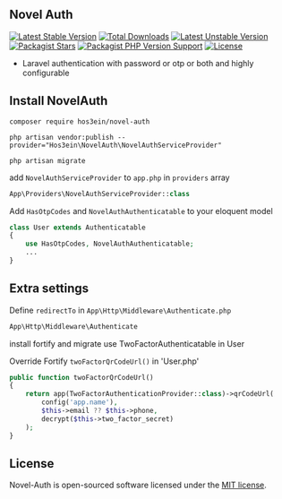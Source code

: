 ## Novel Auth

[![Latest Stable Version](http://poser.pugx.org/hos3ein/novel-auth/v)](https://packagist.org/packages/hos3ein/novel-auth)
[![Total Downloads](http://poser.pugx.org/hos3ein/novel-auth/downloads)](https://packagist.org/packages/hos3ein/novel-auth)
[![Latest Unstable Version](http://poser.pugx.org/hos3ein/novel-auth/v/unstable)](https://packagist.org/packages/hos3ein/novel-auth)
[![Packagist Stars](https://img.shields.io/packagist/stars/hos3ein/novel-auth)](https://packagist.org/packages/hos3ein/novel-auth)
[![Packagist PHP Version Support](https://img.shields.io/packagist/php-v/hos3ein/novel-auth)](https://packagist.org/packages/hos3ein/novel-auth)
[![License](http://poser.pugx.org/hos3ein/novel-auth/license)](https://packagist.org/packages/hos3ein/novel-auth)

* Laravel authentication with password or otp or both and highly configurable

## Install NovelAuth

```shell
composer require hos3ein/novel-auth
```

```shell
php artisan vendor:publish --provider="Hos3ein\NovelAuth\NovelAuthServiceProvider"
```

```shell
php artisan migrate
```

add `NovelAuthServiceProvider` to `app.php` in `providers` array

```php
App\Providers\NovelAuthServiceProvider::class
```

Add `HasOtpCodes` and `NovelAuthAuthenticatable` to your eloquent model

```php
class User extends Authenticatable
{
    use HasOtpCodes, NovelAuthAuthenticatable;
    ...
}
```

## Extra settings

Define `redirectTo` in `App\Http\Middleware\Authenticate.php`

```php
App\Http\Middleware\Authenticate
```


install fortify and migrate
use TwoFactorAuthenticatable in User

Override Fortify `twoFactorQrCodeUrl()` in 'User.php'
```php
public function twoFactorQrCodeUrl()
{
    return app(TwoFactorAuthenticationProvider::class)->qrCodeUrl(
        config('app.name'),
        $this->email ?? $this->phone,
        decrypt($this->two_factor_secret)
    );
}
```
## License

Novel-Auth is open-sourced software licensed under the [MIT license](LICENSE.md).
